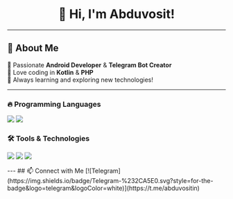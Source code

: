 <h1 align="center">👋 Hi, I'm Abduvosit!</h1>


---

## 🚀 About Me  
🔹 Passionate **Android Developer** & **Telegram Bot Creator**  
🔹 Love coding in **Kotlin** & **PHP**  
🔹 Always learning and exploring new technologies!  

---
### 🔥 Programming Languages  
<p align="left">
  <img src="https://img.shields.io/badge/Kotlin-%230095D5.svg?style=for-the-badge&logo=kotlin&logoColor=white">
  <img src="https://img.shields.io/badge/PHP-%23777BB4.svg?style=for-the-badge&logo=php&logoColor=white">
</p>

### 🛠️ Tools & Technologies  
<p align="left">
  <img src="https://img.shields.io/badge/Android%20Studio-3DDC84?style=for-the-badge&logo=android-studio&logoColor=white">
  <img src="https://img.shields.io/badge/Firebase-FFCA28?style=for-the-badge&logo=firebase&logoColor=black">
  <img src="https://img.shields.io/badge/MySQL-4479A1?style=for-the-badge&logo=mysql&logoColor=white">
</p>
---
## 📫 Connect with Me  
[![Telegram](https://img.shields.io/badge/Telegram-%232CA5E0.svg?style=for-the-badge&logo=telegram&logoColor=white)](https://t.me/abduvositin)  
